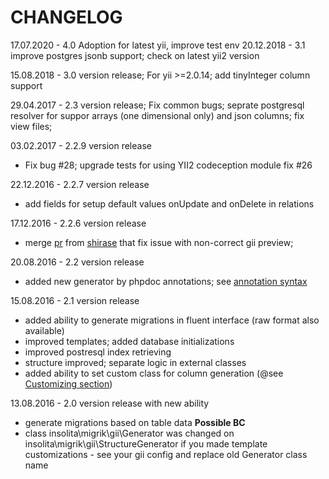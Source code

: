 CHANGELOG
=================================
17.07.2020 - 4.0 Adoption for latest yii, improve test env
20.12.2018 - 3.1 improve postgres jsonb support; check on latest yii2 version

15.08.2018 - 3.0 version release; For yii >=2.0.14; add tinyInteger column support

29.04.2017 - 2.3 version release; Fix common bugs; seprate postgresql resolver for suppor arrays (one dimensional only) and json columns; fix view files;

03.02.2017 - 2.2.9 version release
 - Fix bug #28; upgrade tests for using YII2 codeception module fix #26

22.12.2016 - 2.2.7 version release
 - add fields for setup default values onUpdate and onDelete in relations

17.12.2016 - 2.2.6 version release
 - merge [pr](https://github.com/Insolita/yii2-migrik/pull/19) from [shirase](https://github.com/shirase) that fix issue with non-correct gii preview;
     
20.08.2016 - 2.2 version release
 - added new generator by phpdoc annotations; see [annotation syntax](#annotation-syntax)
 
15.08.2016 - 2.1 version release 
 - added ability to generate migrations in fluent interface (raw format also available)
 - improved templates; added database initializations
 - improved postresql index retrieving
 - structure improved; separate logic in external classes
 - added ability to set custom class for column generation (@see [Customizing section](#customizing))   
 
13.08.2016 - 2.0 version release with new ability
- generate migrations based on table data __Possible BC__
- class insolita\migrik\gii\Generator was changed on insolita\migrik\gii\StructureGenerator if you made template customizations - see your gii config and replace old Generator class name
